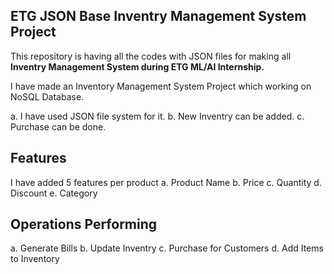 ## ETG JSON Base Inventry Management System Project

This repository is having all the codes with JSON files for making all **Inventry Management System during ETG ML/AI Internship.**

I have made an Inventory Management System Project which working on NoSQL Database. 

a. I have used JSON file system for it.
b. New Inventry can be added.
c. Purchase can be done.

## Features
I have added 5  features per product
a. Product Name
b. Price
c. Quantity
d. Discount
e. Category

## Operations Performing
a. Generate Bills
b. Update Inventry
c. Purchase for Customers
d. Add Items to Inventory
